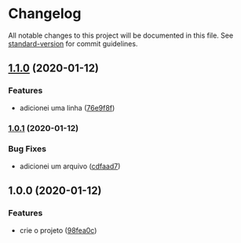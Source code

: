 # Changelog

All notable changes to this project will be documented in this file. See [standard-version](https://github.com/conventional-changelog/standard-version) for commit guidelines.

## [1.1.0](https://github.com/klauskpm/changelog-cicd/compare/v1.0.1...v1.1.0) (2020-01-12)


### Features

* adicionei uma linha ([76e9f8f](https://github.com/klauskpm/changelog-cicd/commit/76e9f8f8676fb33b71217f4c9539a8e91d668df7))

### [1.0.1](https://github.com/klauskpm/changelog-cicd/compare/v1.0.0...v1.0.1) (2020-01-12)


### Bug Fixes

* adicionei um arquivo ([cdfaad7](https://github.com/klauskpm/changelog-cicd/commit/cdfaad77d4e49d32f6f460976a0cbb65acddb61c))

## 1.0.0 (2020-01-12)


### Features

* crie o projeto ([98fea0c](https://github.com/klauskpm/changelog-cicd/commit/98fea0c1b236f3f55bd5c3b518ce47b78ac2fd6b))
